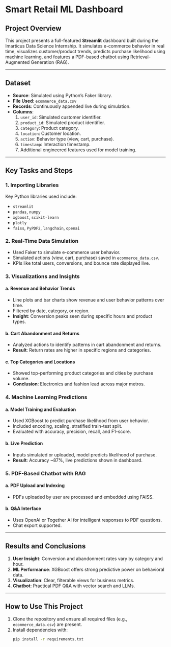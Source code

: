 # Smart Retail ML Dashboard

## Project Overview
This project presents a full-featured **Streamlit** dashboard built during the Imarticus Data Science Internship. It simulates e-commerce behavior in real time, visualizes customer/product trends, predicts purchase likelihood using machine learning, and features a PDF-based chatbot using Retrieval-Augmented Generation (RAG).

---

## Dataset
- **Source**: Simulated using Python’s Faker library.
- **File Used**: `ecommerce_data.csv`
- **Records**: Continuously appended live during simulation.
- **Columns**:
  1. `user_id`: Simulated customer identifier.
  2. `product_id`: Simulated product identifier.
  3. `category`: Product category.
  4. `location`: Customer location.
  5. `action`: Behavior type (view, cart, purchase).
  6. `timestamp`: Interaction timestamp.
  7. Additional engineered features used for model training.

---

## Key Tasks and Steps

### 1. Importing Libraries
Key Python libraries used include:
- `streamlit`
- `pandas`, `numpy`
- `xgboost`, `scikit-learn`
- `plotly`
- `faiss`, `PyPDF2`, `langchain`, `openai`

### 2. Real-Time Data Simulation
- Used Faker to simulate e-commerce user behavior.
- Simulated actions (view, cart, purchase) saved in `ecommerce_data.csv`.
- KPIs like total users, conversions, and bounce rate displayed live.

### 3. Visualizations and Insights

#### a. Revenue and Behavior Trends
- Line plots and bar charts show revenue and user behavior patterns over time.
- Filtered by date, category, or region.
- **Insight**: Conversion peaks seen during specific hours and product types.

#### b. Cart Abandonment and Returns
- Analyzed actions to identify patterns in cart abandonment and returns.
- **Result**: Return rates are higher in specific regions and categories.

#### c. Top Categories and Locations
- Showed top-performing product categories and cities by purchase volume.
- **Conclusion**: Electronics and fashion lead across major metros.

### 4. Machine Learning Predictions

#### a. Model Training and Evaluation
- Used XGBoost to predict purchase likelihood from user behavior.
- Included encoding, scaling, stratified train-test split.
- Evaluated with accuracy, precision, recall, and F1-score.

#### b. Live Prediction
- Inputs simulated or uploaded, model predicts likelihood of purchase.
- **Result**: Accuracy ~87%, live predictions shown in dashboard.

### 5. PDF-Based Chatbot with RAG

#### a. PDF Upload and Indexing
- PDFs uploaded by user are processed and embedded using FAISS.

#### b. Q&A Interface
- Uses OpenAI or Together AI for intelligent responses to PDF questions.
- Chat export supported.

---

## Results and Conclusions
1. **User Insight**: Conversion and abandonment rates vary by category and hour.
2. **ML Performance**: XGBoost offers strong predictive power on behavioral data.
3. **Visualization**: Clear, filterable views for business metrics.
4. **Chatbot**: Practical PDF Q&A with vector search and LLMs.

---

## How to Use This Project
1. Clone the repository and ensure all required files (e.g., `ecommerce_data.csv`) are present.
2. Install dependencies with:
   ```bash
   pip install -r requirements.txt
